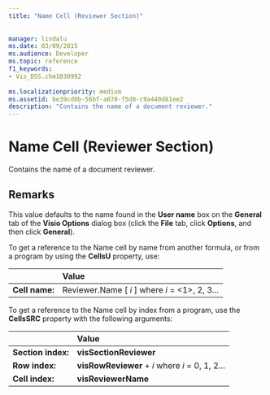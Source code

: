 ```yaml
---
title: "Name Cell (Reviewer Section)"
 
 
manager: lindalu
ms.date: 03/09/2015
ms.audience: Developer
ms.topic: reference
f1_keywords:
- Vis_DSS.chm1030992
 
ms.localizationpriority: medium
ms.assetid: be39cd0b-56bf-a070-f5d8-c9a440d81ee2
description: "Contains the name of a document reviewer."
---
```


# Name Cell (Reviewer Section)

Contains the name of a document reviewer.
  
## Remarks

 This value defaults to the name found in the **User name** box on the **General** tab of the **Visio Options** dialog box (click the **File** tab, click **Options**, and then click **General**). 
  
To get a reference to the Name cell by name from another formula, or from a program by using the **CellsU** property, use: 
  
||Value |
|:-----|:-----|
| **Cell name:**  <br/> | Reviewer.Name [  *i*  ] where  *i*  = <1>, 2, 3... |
   
To get a reference to the Name cell by index from a program, use the **CellsSRC** property with the following arguments: 
  
||Value |
|:-----|:-----|
| **Section index:**  <br/> |**visSectionReviewer** <br/> |
| **Row index:**  <br/> |**visRowReviewer** +  *i*  where  *i*  = 0, 1, 2... |
| **Cell index:**  <br/> |**visReviewerName** <br/> |
   

